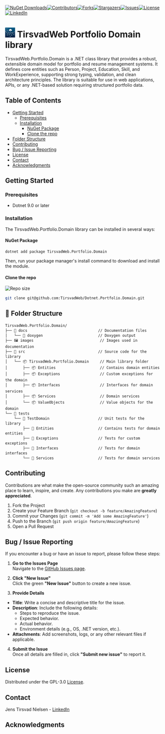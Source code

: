 ﻿[![NuGet Downloads][nuget-shield]][nuget-url][![Contributors][contributors-shield]][contributors-url][![Forks][forks-shield]][forks-url][![Stargazers][stars-shield]][stars-url][![Issues][issues-shield]][issues-url][![License][license-shield]][license-url][![LinkedIn][linkedin-shield]][linkedin-url]

# ![Logo][Logo] TirsvadWeb Portfolio Domain library

TirsvadWeb.Portfolio.Domain is a .NET class library that provides a robust, extensible domain model for portfolio and resume management systems.
It defines core entities such as Person, Project, Education, Skill, and WorkExperience, supporting strong typing, validation, and clean architecture principles.
The library is suitable for use in web applications, APIs, or any .NET-based solution requiring structured portfolio data.

## Table of Contents

- [Getting Started](#getting-started)
  - [Prerequisites](#prerequisites)
  - [Installation](#installation)
    - [NuGet Package](#nuget-package)
    - [Clone the repo](#clone-the-repo)
- [Folder Structure](#folder-structure)
- [Contributing](#contributing)
- [Bug / Issue Reporting](#bug--issue-reporting)
- [License](#license)
- [Contact](#contact)
- [Acknowledgments](#acknowledgments)

## Getting Started

### Prerequisites
- Dotnet 9.0 or later

### Installation
The TirsvadWeb.Portfolio.Domain library can be installed in several ways:

#### NuGet Package
```
dotnet add package TirsvadWeb.Portfolio.Domain
```
Then, run your package manager's install command to download and install the module.

#### Clone the repo
![Repo size][repos-size-shield]

```bash
git clone git@github.com:TirsvadWeb/Dotnet.Portfolio.Domain.git
```

## 📂 Folder Structure
```
TirsvadWeb.Portfolio.Domain/
├── 📄 docs                                // Documentation files
│   └── 📄 doxygen                         // Doxygen output
├── 🖼️ images                              // Images used in documentation
├── 📂 src                                 // Source code for the library
│   └── 📦 TirsvadWeb.Portfolio.Domain     // Main library folder
│       ├── 📦 Entities                    // Contains domain entities
│       ├── 📦 Exceptions                  // Custom exceptions for the domain
│       ├── 📦 Interfaces                  // Interfaces for domain services
│       ├── 📦 Services                    // Domain services
│       └── 📦 ValueObjects                // Value objects for the domain
└── 📂 tests
    └── 🧪 TestDomain                      // Unit tests for the library
        ├── 🧪 Entities                    // Contains tests for domain entities
        ├── 🧪 Exceptions                  // Tests for custom exceptions
        ├── 🧪 Interfaces                  // Tests for domain interfaces
        └── 🧪 Services                    // Tests for domain services
```

## Contributing
Contributions are what make the open-source community such an amazing place to learn, inspire, and create. Any contributions you make are **greatly appreciated**.

1. Fork the Project
2. Create your Feature Branch (`git checkout -b feature/AmazingFeature`)
3. Commit your Changes (`git commit -m 'Add some AmazingFeature'`)
4. Push to the Branch (`git push origin feature/AmazingFeature`)
5. Open a Pull Request

## Bug / Issue Reporting  
If you encounter a bug or have an issue to report, please follow these steps:  

1. **Go to the Issues Page**  
  Navigate to the [GitHub Issues page][githubIssue-url].  

2. **Click "New Issue"**  
  Click the green **"New Issue"** button to create a new issue.  

3. **Provide Details**  
  - **Title**: Write a concise and descriptive title for the issue.  
  - **Description**: Include the following details:  
    - Steps to reproduce the issue.  
    - Expected behavior.  
    - Actual behavior.  
    - Environment details (e.g., OS, .NET version, etc.).  
  - **Attachments**: Add screenshots, logs, or any other relevant files if applicable.  

4. **Submit the Issue**  
  Once all details are filled in, click **"Submit new issue"** to report it.  

## License
Distributed under the GPL-3.0 [License][license-url].

## Contact
Jens Tirsvad Nielsen - [LinkedIn][linkedin-url]

## Acknowledgments
<!-- MARKDOWN LINKS & IMAGES -->
[contributors-shield]: https://img.shields.io/github/contributors/TirsvadWeb/Dotnet.Portfolio.Domain?style=for-the-badge
[contributors-url]: https://github.com/TirsvadWeb/Dotnet.Portfolio.Domain/graphs/contributors
[forks-shield]: https://img.shields.io/github/forks/TirsvadWeb/Dotnet.Portfolio.Domain?style=for-the-badge
[forks-url]: https://github.com/TirsvadWeb/Dotnet.Portfolio.Domain/network/members
[stars-shield]: https://img.shields.io/github/stars/TirsvadWeb/Dotnet.Portfolio.Domain?style=for-the-badge
[stars-url]: https://github.com/TirsvadWeb/Dotnet.Portfolio.Domain/stargazers
[issues-shield]: https://img.shields.io/github/issues/TirsvadWeb/Dotnet.Portfolio.Domain?style=for-the-badge
[issues-url]: https://github.com/TirsvadWeb/Dotnet.Portfolio.Domain/issues
[license-shield]: https://img.shields.io/github/license/TirsvadWeb/Dotnet.Portfolio.Domain?style=for-the-badge
[license-url]: https://github.com/TirsvadWeb/Dotnet.Portfolio.Domain/blob/master/LICENSE.txt
[linkedin-shield]: https://img.shields.io/badge/-LinkedIn-black.svg?style=for-the-badge&logo=linkedin&colorB=555
[linkedin-url]: https://www.linkedin.com/in/jens-tirsvad-nielsen-13b795b9/
[githubIssue-url]: https://github.com/TirsvadWeb/Dotnet.Portfolio.Domain/issues/
[repos-size-shield]: https://img.shields.io/github/repo-size/TirsvadWeb/Dotnet.Portfolio.Domain?style=for-the-badg

[logo]: https://raw.githubusercontent.com/TirsvadWeb/Dotnet.Portfolio.Domain/master/images/logo/32x32/logo.png

<!-- If this is a Nuget package -->
[nuget-shield]: https://img.shields.io/nuget/dt/TirsvadWeb.Portfolio.Domain?style=for-the-badge
[nuget-url]: https://www.nuget.org/packages/TirsvadWeb.Portfolio.Domain/
